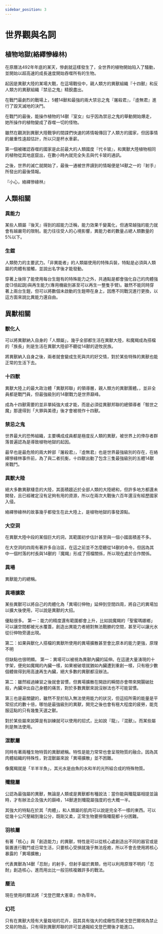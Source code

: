 ```yaml
---
sidebar_position: 3
---
```


# 世界觀與名詞

## 植物地獄(絡繹慘綠林)

在原曆法492年年底的某天，慘劇就這樣發生了，全世界的植物開始陷入了騷動，並開始以超高速的成長速度開始吞噬所有的生物。

起因是異獸大陸的某場大戰，在這場戰役中，親人類方的異獸組織『十四獸』和反人類方的異獸組織『禁忌之鬼』精銳盡出。

在戰鬥最劇烈的戰場上，5體14獸和最強的兩大禁忌之鬼『屠殺君』，『虛無君』進行了毀天滅地的決鬥。

在戰鬥的最後，能操作植物的14獸『室女』似乎因為禁忌之鬼的舉動開始爆走，她所操作的植物變成了吞噬一切的怪物。

雖然在觀測到異獸大陸戰爭的間諜們快速的將情報傳回了人類方的國家，但因事情的嚴重性遠超估計，所以只是杯水車薪。

第一個被確認吞噬的國家是此前最大的人類國度『代卡玻』，和異獸大陸植物相同的植物從其地底竄出，在數小時內就完全失去與代卡玻的通訊。

之後，世界的滅亡就開始了，最後一通被世界讀到的情報便是14獸之一的『射手』所發出的最後情報。

『小心，絡繹慘綠林』


## 人類相關

### 異能力
某些人類屬『後天』得到的超能力泛稱，能力效果千變萬化，但通常越強的能力就會有越嚴苛的限制。能力往往受人的心境影響，異能力者的數量占總人類數量的5%以下。

### 生鎧
人類勢力的主要武力。「非異能者」的人類屬使用的特殊兵裝，特點是必須與人類屬的肉體有接觸，並說出名字後才能發動。

穿著上後除了能使用每台生鎧有的特殊能力之外，共通點是都會強化自己的肉體強度(3倍起跳)與再生能力(專用機級別甚至可以再生一整隻手臂)。雖然不能同時穿著上兩台生鎧，但可以將數個未啟動的生鎧帶在身上，因應不同戰況進行更換，以這方面來說比異能力還自由。

## 異獸相關

### 獸化人
可以將異獸納入自身的「人類屬」，幾乎全部都生活在異獸大陸，和魔羯成為搭檔的「族長」則是生活在異獸大陸卻不聽從14獸的遊牧民族。

將異獸納入自身之後，兩者就會變成生死與共的好交情，對於某些特殊的異獸也能正常的生活下去。

### 十四獸
異獸大陸上的最大政治體「異獸邦聯」的領導層，親人類方的異獸團體。，並非全員都是戰鬥員，但最強級別的14獸戰力是世界巔峰。

成為十四獸需要的並非單純強大或才能，而是必須從異獸邦聯的總領導者「駭世之魔」那邊得到「大罪與美德」後才會被視作十四獸。

### 禁忌之鬼
世界最大的恐怖組織，主要構成成員都是極度反人類的異獸，被世界上的倖存者群落普遍認為是導致植物地獄的起因。

最早也是最危險的兩大幹部『屠殺君』，『虛無君』也是世界最強級別的存在，在絡繹慘綠林事件前，為了與二者抗衡，十四獸出動了包含三隻最強級別的五體14獸來戰鬥。

### 異獸大陸

絕大多數異獸棲息的大陸，其面積趨近於全部人類的大陸總和，但許多地方都還未開發，且已經確定沒有足夠有用的資源，所以在兩次大戰後六百年還沒有經歷國家入侵。

絡繹慘綠林的故事幾乎都發生在此大陸上，是植物地獄的事發源點。

### 大空洞

在異獸大陸中段的某個巨大的洞，其範圍初步估計甚至與一個小國面積差不多。

在大空洞的四周有著許多自治區，在這之前並不怎麼聽從14獸的命令，但因為其中一個村落的村長與14獸的『魔羯』形成了搭檔關係，所以現在處於合作關係。

### 異場
異獸能力的總稱。

### 異場擴散
某些異獸可以將自己的肉體化為「異場衍伸物」延伸到空間四周，將自己的異場加以擴大後使用，可以說是異獸的大招。

優點很多。
第一：能力的精度還有範圍都會上升，比如說魔羯的「聖蜜瑪娜鄉」可以讓空間都被光水覆蓋，創造出異能力者絕對無法戰勝的空間，甚至可以讓光水從衍伸物旁邊出現。

第二：如果與獸化人搭檔的異獸所使用的異場擴散甚至會比原本的能力更強，原理不明

但缺點也很明顯。
第一：異場可以被視為異獸內臟的延伸。在這邊大量湧現的十字架，便宛如魔羯的內臟一樣，如果被破壞就猶如內臟遭到重創一樣，只有極少數個體做得到用高速再生內臟，絕大多數的異獸都沒辦法。

第二：雖然經過練習之後就會習慣，但異場擴散在開啟的瞬間亦會帶來開腸破肚般，內臟沖出自己身體的痛苦，對於多數異獸來說沒辦法也不可能習慣。

第三也是最關鍵的，雖然不至於陷入無法使用能力的狀況，但這招所需的能量是平常招式的數十倍，哪怕是最強級別的異獸，開完之後也會有極大程度的疲勞，能克服這點的只有幾隻天選之獸。

對於某些屬來說算是有訓練就可以使用的招式，比如說『龍』，『混獸』。而某些屬則是無法使用。

### 混獸屬
同時有著兩種生物特質的異獸總稱。特性是能力常常也會呈現物質的融合。因為其肉體組織的特殊性，對混獸屬來說「異場擴散」並不困難。

像魔羯就是「半羊半魚」，其光水是由魚的水和羊的光所組合成的特殊物質。

### 殲龍屬
公認為最強屬的異獸，無論是人類或是異獸都有種說法：當你能與殲龍屬相提並論時，才有辦法企及強大的巔峰，14獸達到殲龍屬強度的也大概一半。

其強大的特點在於其「肉體」，和人類屬的肌肉可以說是完全不一樣的東西。可以從幾十公尺壓縮到幾公分，既剛又柔，正常生物要擦傷殲龍都十分困難。

### 羽核屬

有著「核心」與「創造能力」的異獸，特性是可以從核心處創造出不同的器官或是裝置進行戰鬥或日常生活，只要核心受損就幾乎無法痊癒，所以不會去使用將核心暴露的「異場擴散」

代表異獸為14獸「忍耐」的射手，但射手屬於異類，他可以利用原理不明的「忍耐」創造核心，進而用出比一般羽核複雜許多的戰法。

### 曆法

現在使用的曆法將『戈登巴爾大憲章』作為零年。

### 幻花

只有在異獸大陸有大量栽培的花卉，因其具有強大的成癮性而被戈登巴爾視為禁止交易的物品，只有得到異獸邦聯的許可並通報給戈登巴爾後才能進口。